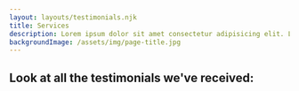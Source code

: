 ```yaml
---
layout: layouts/testimonials.njk
title: Services
description: Lorem ipsum dolor sit amet consectetur adipisicing elit. Laboriosam voluptatibus asperiores velit placeat molestiae recusandae?
backgroundImage: /assets/img/page-title.jpg
---
```


## Look at all the testimonials we've received:

